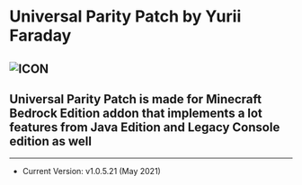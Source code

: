 # Universal Parity Patch by Yurii Faraday
![ICON](https://i114.fastpic.ru/big/2021/0502/37/e981b7eeafba65a6ae511704a61eb437.jpg)
-----------------------------
Universal Parity Patch is made for Minecraft Bedrock Edition addon that implements a lot features from Java Edition and Legacy Console edition as well
-----------------------------

-----------------------------
* Current Version: v1.0.5.21 (May 2021)
